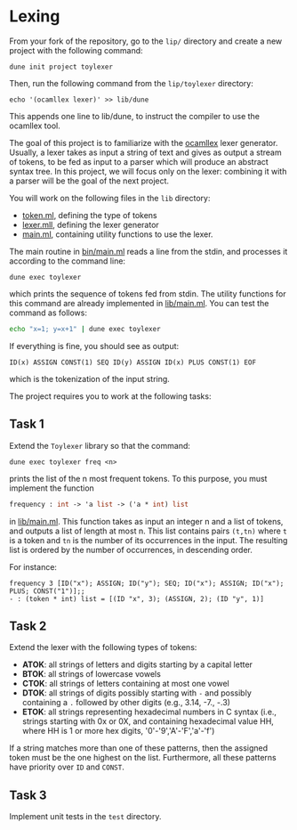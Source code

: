 # Lexing

From your fork of the repository, go to the `lip/` directory and create a new project with the following command:
```
dune init project toylexer
```
Then, run the following command from the `lip/toylexer` directory:
```
echo '(ocamllex lexer)' >> lib/dune
```
This appends one line to lib/dune, to instruct the compiler to
use the ocamllex tool.

The goal of this project is to familiarize with
the [ocamllex](https://v2.ocaml.org/manual/lexyacc.html) lexer generator.
Usually, a lexer takes as input a string of text
and gives as output a stream of tokens, to be fed as input to a parser
which will produce an abstract syntax tree.
In this project, we will focus only on the lexer:
combining it with a parser will be the goal of the next project.

You will work on the following files in the `lib` directory:
- [token.ml](lib/token.ml), defining the type of tokens
- [lexer.mll](lib/lexer.mll), defining the lexer generator
- [main.ml](lib/main.ml), containing utility functions to use the lexer.

The main routine in [bin/main.ml](bin/main.ml)
reads a line from the stdin, and processes it
according to the command line:
```
dune exec toylexer
```
which prints the sequence of tokens fed from stdin.
The utility functions for this command are already implemented
in [lib/main.ml](lib/main.ml).
You can test the command as follows:
```bash
echo "x=1; y=x+1" | dune exec toylexer
```
If everything is fine, you should see as output:
```
ID(x) ASSIGN CONST(1) SEQ ID(y) ASSIGN ID(x) PLUS CONST(1) EOF
```
which is the tokenization of the input string.

The project requires you to work at the following tasks:

## Task 1

Extend the `Toylexer` library so that the command:
```
dune exec toylexer freq <n>
```
prints the list of the n most frequent tokens.
To this purpose, you must implement the function
```ocaml
frequency : int -> 'a list -> ('a * int) list
```` 
in [lib/main.ml](lib/main.ml).
This function takes as input an integer n
and a list of tokens,
and outputs a list of length at most n.
This list contains pairs `(t,tn)` where `t` is a token
and `tn` is the number of its occurrences in the input.
The resulting list is ordered by the number of occurrences,
in descending order.

For instance:
```
frequency 3 [ID("x"); ASSIGN; ID("y"); SEQ; ID("x"); ASSIGN; ID("x"); PLUS; CONST("1")];;
- : (token * int) list = [(ID "x", 3); (ASSIGN, 2); (ID "y", 1)]
```

## Task 2

Extend the lexer with the following types of tokens:
- **ATOK**: all strings of letters and digits starting by a capital letter
- **BTOK**: all strings of lowercase vowels
- **CTOK**: all strings of letters containing at most one vowel
- **DTOK**: all strings of digits possibly starting with `-` and possibly containing a `.` followed by other digits (e.g., 3.14, -7., -.3)
- **ETOK**: all strings representing hexadecimal numbers in C syntax
(i.e., strings starting with 0x or 0X, and containing hexadecimal value HH, where HH is 1 or more hex digits, '0'-'9','A'-'F','a'-'f')

If a string matches more than one of these patterns, then
the assigned token must be the one highest on the list.
Furthermore, all these patterns have priority over `ID` and `CONST`.

## Task 3

Implement unit tests in the `test` directory.
